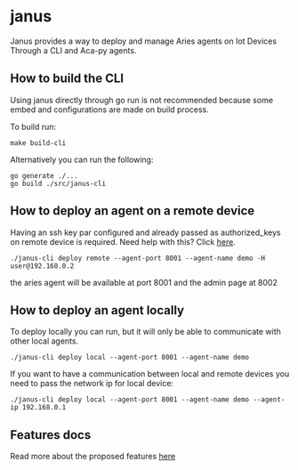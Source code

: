 # janus

Janus provides a way to deploy and manage Aries agents on Iot Devices Through a CLI and Aca-py agents.

## How to build the CLI

Using janus directly through go run is not recommended because some embed and configurations are made on build process. 

To build run:

``` 
make build-cli
```

Alternatively you can run the following: 

```
go generate ./...
go build ./src/janus-cli
```

## How to deploy an agent on a remote device

Having an ssh key par configured and already passed as authorized_keys on remote device is required. Need help with this? Click [here](https://phoenixnap.com/kb/ssh-with-key).

```
./janus-cli deploy remote --agent-port 8001 --agent-name demo -H user@192.168.0.2
```

the aries agent will be available at port 8001 and the admin page at 8002

## How to deploy an agent locally

To deploy locally you can run, but it will only be able to communicate with other local agents.

```
./janus-cli deploy local --agent-port 8001 --agent-name demo
```

If you want to have a communication between local and remote devices you need to pass the network ip for local device:

```
./janus-cli deploy local --agent-port 8001 --agent-name demo --agent-ip 192.168.0.1
```

## Features docs

Read more about the proposed features [here](./docs/readme.md)